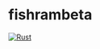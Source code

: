 # fishrambeta

[![Rust](https://github.com/danielvisser333/fishrambeta/actions/workflows/rust.yml/badge.svg)](https://github.com/danielvisser333/fishrambeta/actions/workflows/rust.yml)
